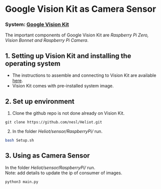 # Google Vision Kit as Camera Sensor

### System: [Google Vision Kit](https://aiyprojects.withgoogle.com/vision/) 
The important components of Google Vision Kit are *Raspberry Pi Zero, Vision Bonnet and Raspberry Pi Camera*.

## 1. Setting up Vision Kit and installing the operating system 
- The instructions to assemble and connecting to Vision Kit are available [here](https://aiyprojects.withgoogle.com/vision/).
- Vision Kit comes with pre-installed system image.

## 2. Set up environment
1. Clone the github repo is not done already on Vision Kit.
```
git clone https://github.com/nesl/Heliot.git
```
2. In the folder *Heliot/sensor/RaspberryPi/*   run. 
``` bash
bash Setup.sh
```

## 3. Using as Camera Sensor
In the folder *Heliot/sensor/RaspberryPi/*   run.
<br/> 
Note: add details to update the ip of consumer of images.
``` bash
python3 main.py 
```
